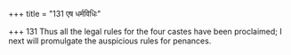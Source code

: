 +++
title = "131 एष धर्मविधिः"

+++
131	Thus all the legal rules for the four castes have been proclaimed; I next will promulgate the auspicious rules for penances.